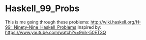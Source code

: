 # Haskell_99_Probs

This is me going through these problems: http://wiki.haskell.org/H-99:_Ninety-Nine_Haskell_Problems
Inspired by: https://www.youtube.com/watch?v=9nik-50ET3Q
